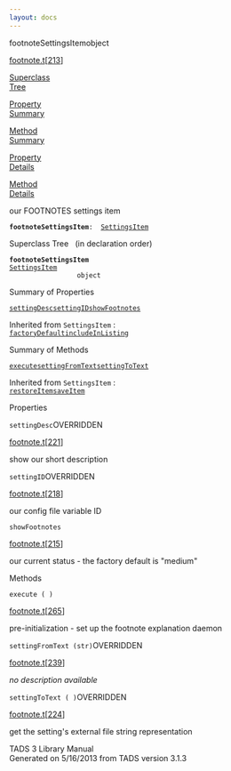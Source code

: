 ```yaml
---
layout: docs
---
```

<span class="title">footnoteSettingsItem</span><span class="type">object</span>

[footnote.t](../file/footnote.t.html)\[[213](../source/footnote.t.html#213)\]

[Superclass  
Tree](#_SuperClassTree_)

[Property  
Summary](#_PropSummary_)

[Method  
Summary](#_MethodSummary_)

[Property  
Details](#_Properties_)

[Method  
Details](#_Methods_)

<div class="fdesc">

our FOOTNOTES settings item

**`footnoteSettingsItem`**` :   `[`SettingsItem`](../object/SettingsItem.html)

</div>

<span id="_SuperClassTree_"></span>

<div class="mjhd">

<span class="hdln">Superclass Tree</span>   (in declaration order)

</div>

**`footnoteSettingsItem`**  
[`SettingsItem`](../object/SettingsItem.html)  
`                 object`  
<span id="_PropSummary_"></span>

<div class="mjhd">

<span class="hdln">Summary of Properties</span>  

</div>

[`settingDesc`](#settingDesc)[`settingID`](#settingID)[`showFootnotes`](#showFootnotes)

Inherited from `SettingsItem` :  
[`factoryDefault`](../object/SettingsItem.html#factoryDefault)[`includeInListing`](../object/SettingsItem.html#includeInListing)

<span id="_MethodSummary_"></span>

<div class="mjhd">

<span class="hdln">Summary of Methods</span>  

</div>

[`execute`](#execute)[`settingFromText`](#settingFromText)[`settingToText`](#settingToText)

Inherited from `SettingsItem` :  
[`restoreItem`](../object/SettingsItem.html#restoreItem)[`saveItem`](../object/SettingsItem.html#saveItem)

<span id="_Properties_"></span>

<div class="mjhd">

<span class="hdln">Properties</span>  

</div>

<span id="settingDesc"></span>

`settingDesc`<span class="rem">OVERRIDDEN</span>

[footnote.t](../file/footnote.t.html)\[[221](../source/footnote.t.html#221)\]

<div class="desc">

show our short description

</div>

<span id="settingID"></span>

`settingID`<span class="rem">OVERRIDDEN</span>

[footnote.t](../file/footnote.t.html)\[[218](../source/footnote.t.html#218)\]

<div class="desc">

our config file variable ID

</div>

<span id="showFootnotes"></span>

`showFootnotes`

[footnote.t](../file/footnote.t.html)\[[215](../source/footnote.t.html#215)\]

<div class="desc">

our current status - the factory default is "medium"

</div>

<span id="_Methods_"></span>

<div class="mjhd">

<span class="hdln">Methods</span>  

</div>

<span id="execute"></span>

`execute ( )`

[footnote.t](../file/footnote.t.html)\[[265](../source/footnote.t.html#265)\]

<div class="desc">

pre-initialization - set up the footnote explanation daemon

</div>

<span id="settingFromText"></span>

`settingFromText (str)`<span class="rem">OVERRIDDEN</span>

[footnote.t](../file/footnote.t.html)\[[239](../source/footnote.t.html#239)\]

<div class="desc">

*no description available*

</div>

<span id="settingToText"></span>

`settingToText ( )`<span class="rem">OVERRIDDEN</span>

[footnote.t](../file/footnote.t.html)\[[224](../source/footnote.t.html#224)\]

<div class="desc">

get the setting's external file string representation

</div>

<div class="ftr">

TADS 3 Library Manual  
Generated on 5/16/2013 from TADS version 3.1.3

</div>
